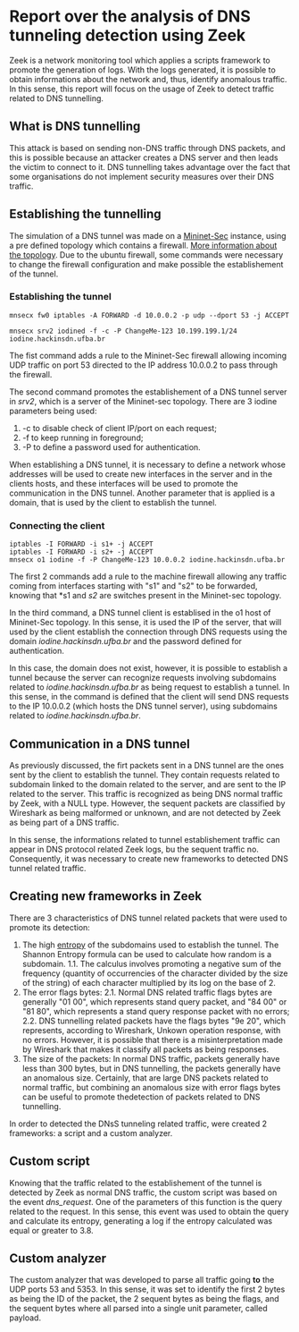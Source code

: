 # Report over the analysis of DNS tunneling detection using Zeek

Zeek is a network monitoring tool which applies a scripts framework to promote the generation of logs. With the logs generated, it is possible to obtain informations about the network and, thus, identify anomalous traffic. In this sense, this report will focus on the usage of Zeek to detect traffic related to DNS tunnelling. 

## What is DNS tunnelling

This attack is based on sending non-DNS traffic through DNS packets, and this is possible because an attacker creates a DNS server and then leads the victim to connect to it. DNS tunnelling takes advantage over the fact that some organisations do not implement security measures over their DNS traffic.

## Establishing the tunnelling

The simulation of a DNS tunnel was made on a [Mininet-Sec](https://github.com/mininet-sec/mininet-sec/?tab=readme-ov-file#mininet-sec) instance, using a pre defined topology which contains a firewall. [More information about the topology](https://github.com/13917931-project-tasks/mnsec-docs/blob/main/en/activation.md#2-iniciate-mnsec). Due to the ubuntu firewall, some commands were necessary to change the firewall configuration and make possible the establishement of the tunnel.

### Establishing the tunnel

```
mnsecx fw0 iptables -A FORWARD -d 10.0.0.2 -p udp --dport 53 -j ACCEPT

mnsecx srv2 iodined -f -c -P ChangeMe-123 10.199.199.1/24 iodine.hackinsdn.ufba.br 
```

The fist command adds a rule to the Mininet-Sec firewall allowing incoming UDP traffic on port 53 directed to the IP address 10.0.0.2 to pass through the firewall. 

The second command promotes the establishement of a DNS tunnel server in *srv2*, which is a server of the Mininet-sec topology. There are 3 iodine parameters being used:

1. -c to disable check of client IP/port on each request;
2. -f to keep running in foreground;
3. -P to define a password used for authentication.

When establishing a DNS tunnel, it is necessary to define a network whose addresses will be used to create new interfaces in the server and in the clients hosts, and these interfaces will be used to promote the communication in the DNS tunnel. Another parameter that is applied is a domain, that is used by the client to establish the tunnel. 

### Connecting the client

```
iptables -I FORWARD -i s1+ -j ACCEPT
iptables -I FORWARD -i s2+ -j ACCEPT
mnsecx o1 iodine -f -P ChangeMe-123 10.0.0.2 iodine.hackinsdn.ufba.br
```

The first 2 commands add a rule to the machine firewall allowing any traffic coming from interfaces starting with "s1" and "s2" to be forwarded, knowing that *s1 and *s2* are switches present in the Mininet-sec topology.

In the third command, a DNS tunnel client is establised in the o1 host of Mininet-Sec topology. In this sense, it is used the IP of the server, that will used by the client establish the connection through DNS requests using the domain *iodine.hackinsdn.ufba.br* and the password defined for authentication. 

In this case, the domain does not exist, however, it is possible to establish a tunnel because the server can recognize requests involving subdomains related to *iodine.hackinsdn.ufba.br* as being request to establish a tunnel. In this sense, in the command is defined that the client will send DNS requests to the IP 10.0.0.2 (which hosts the DNS tunnel server), using subdomains related to *iodine.hackinsdn.ufba.br*.

## Communication in a DNS tunnel

As previously discussed, the firt packets sent in a DNS tunnel are the ones sent by the client to establish the tunnel. They contain requests related to subdomain linked to the domain related to the server, and are sent to the IP related to the server. This traffic is recognized as being DNS normal traffic by Zeek, with a NULL type. However, the sequent packets are classified by Wireshark as being malformed or unknown, and are not detected by Zeek as being part of a DNS traffic. 

In this sense, the informations related to tunnel establishement traffic can appear in DNS protocol related Zeek logs, bu the sequent traffic no. Consequently, it was necessary to create new frameworks to detected DNS tunnel related traffic.

## Creating new frameworks in Zeek

There are 3 characteristics of DNS tunnel related packets that were used to promote its detection:

1. The high [entropy](https://www.splunk.com/en_us/blog/security/random-words-on-entropy-and-dns.html) of the subdomains used to establish the tunnel. The Shannon Entropy formula can be used to calculate how random is a subdomain.
   1.1. The calculus involves promoting a negative sum of the frequency (quantity of occurrencies of the character divided by the size of the string) of each character multiplied by its log on the base of 2.
2. The error flags bytes:
   2.1. Normal DNS related traffic flags bytes are generally "01 00", which represents stand query packet, and "84 00" or "81 80", which represents a stand query response packet with no errors;
   2.2. DNS tunnelling related packets have the flags bytes "9e 20", which represents, according to Wireshark, Unkown operation response, with no errors. However, it is possible that there is a misinterpretation made by Wireshark that makes it classify all packets as being responses.
3. The size of the packets: In normal DNS traffic, packets generally have less than 300 bytes, but in DNS tunnelling, the packets generally have an anomalous size. Certainly, that are large DNS packets related to normal traffic, but combining an anomalous size with error flags bytes can be useful to promote thedetection of packets related to DNS tunnelling.

In order to detected the DNsS tunneling related traffic, were created 2 frameworks: a script and a custom analyzer.

## Custom script

Knowing that the traffic related to the establishement of the tunnel is detected by Zeek as normal DNS traffic, the custom script was based on the event *dns_request*. One of the parameters of this function is the query related to the request. In this sense, this event was used to obtain the query and calculate its entropy, generating a log if the entropy calculated was equal or greater to 3.8.

## Custom analyzer

The custom analyzer that was developed to parse all traffic going **to** the UDP ports 53 and 5353. In this sense, it was set to identify the first 2 bytes as being the ID of the packet, the 2 sequent bytes as being the flags, and the sequent bytes where all parsed into a single unit parameter, called payload. 

